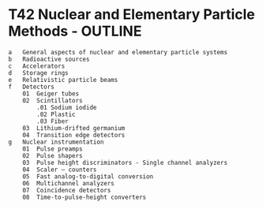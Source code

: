 # T42 Nuclear and Elementary Particle Methods - OUTLINE
    a	General aspects of nuclear and elementary particle systems
    b	Radioactive sources
    c	Accelerators
    d	Storage rings
    e	Relativistic particle beams
    f	Detectors
        01	Geiger tubes
        02	Scintillators
            .01	Sodium iodide
            .02	Plastic
            .03	Fiber
        03	Lithium-drifted germanium
        04	Transition edge detectors
    g	Nuclear instrumentation
        01	Pulse preamps
        02	Pulse shapers
        03	Pulse height discriminators - Single channel analyzers
        04	Scaler – counters
        05	Fast analog-to-digital conversion
        06	Multichannel analyzers
        07	Coincidence detectors
        08	Time-to-pulse-height converters
